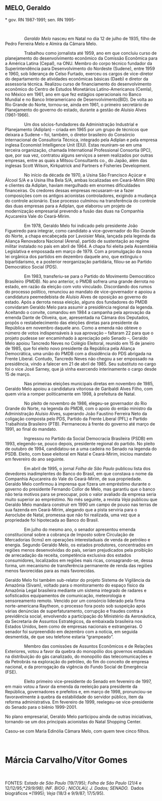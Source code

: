 MELO, Geraldo
-------------

\* gov. RN 1987-1991; sen. RN 1995-

 

                *Geraldo Melo* nasceu em Natal no dia 12 de julho de
1935, filho de Pedro Ferreira Melo e Almira da Câmara Melo.

                Trabalhou como jornalista até 1959, ano em que concluiu
curso de planejamento do desenvolvimento econômico da Comissão Econômica
para a América Latina (Cepal), na ONU. Membro do corpo técnico fundador
da Superintendência para Desenvolvimento do Nordeste (Sudene), entre
1959 e 1960, sob liderança de Celso Furtado, exerceu os cargos de
vice-diretor do departamento de atividades econômicas básicas (Daeb) e
diretor da assessoria técnica. Realizou curso de financiamento do
desenvolvimento econômico do Centro de Estudos Monetários
Latino-Americanos (Cemla), no México em 1961, ano em que fez estágios
operacionais no Banco Mundial e no Banco Interamericano de
Desenvolvimento(BID). De volta ao Rio Grande do Norte, tornou-se, ainda
em 1961, o primeiro secretário de Planejamento do governo do estado,
durante a gestão de Aluísio Alves (1961-1966).

                Um dos sócios-fundadores da Administração Industrial e
Planejamento (Adiplan) – criada em 1965 por um grupo de técnicos que
deixara a Sudene – foi, também, o diretor brasileiro do Consórcio
Internacional de Consultoria Técnica, integrado pela Adiplan e pela
empresa inglesa Economist Intelligence Unit (EIU). Estas reuniram-se em
uma terceira organização, chamada International Professional Consortia
(IPC), que, por sua vez, contratou alguns serviços a serem realizados
por outras empresas, entre as quais a Mitsou Consultants co., do Japão,
além das inglesas Scott Wilson, Kirkpatrick and Partners e Fisheries
Development.

                No início da década de 1970, a Usina São Francisco
Açúcar e Álcool S/A e a Usina Ilha Bela S/A, ambas localizadas em
Ceará-Mirim (RN) e clientes da Adiplan, haviam mergulhado em enormes
dificuldades financeiras. Os credores dessas empresas recusaram-se a
fazer composições com os antigos acionistas controladores, exigindo a
mudança do controle acionário. Esse processo culminou na transferência
do controle das duas empresas para a Adiplan, que elaborou um projeto de
modernização empresarial prevendo a fusão das duas na Companhia
Açucareira Vale do Ceará-Mirim.

                Em 1978, Geraldo Melo foi indicado pelo presidente João
Figueiredo para integrar, como candidato a vice-governador do Rio Grande
do Norte, a chapa encabeçada por Lavoisier Maia, lançada pela legenda da
Aliança Renovadora Nacional (Arena), partido de sustentação ao regime
militar instalado no país em abril de 1964. A chapa foi eleita pela
Assembléia Legislativa e empossada em março de 1979. Com a promulgação
da nova lei orgânica dos partidos em dezembro daquele ano, que extinguiu
o bipartidarismo, e a posterior reorganização partidária, filiou-se ao
Partido Democrático Social (PDS).

                Em 1983, transferiu-se para o Partido do Movimento
Democrático Brasileiro (PMDB). No ano anterior, o PMDB sofrera uma
grande derrota no estado, em razão da eleição com voto vinculado.
Discordando dos rumos do processo político, renunciou ao mandato de
vice-governador e apoiou a candidatura peemedebista de Aluísio Alves de
oposição ao governo do estado. Após a derrota nessa eleição, alguns dos
fundadores do PMDB convidaram Geraldo Melo para assumir a presidência
regional da legenda. Aceitando o convite, comandou em 1984 a campanha
pela aprovação da emenda Dante de Oliveira, que, apresentada na Câmara
dos Deputados, propôs o restabelecimento das eleições diretas para
presidente da República em novembro daquele ano. Como a emenda não
obteve o número de votos indispensáveis à sua aprovação – faltaram 22
para que o projeto pudesse ser encaminhado à apreciação pelo Senado –,
Geraldo Melo apoiou Tancredo Neves no Colégio Eleitoral, reunido em 15
de janeiro de 1985, que foi eleito novo presidente da República pela
Aliança Democrática, uma união do PMDB com a dissidência do PDS abrigada
na Frente Liberal. Contudo, Tancredo Neves não chegou a ser empossado na
presidência, vindo a falecer em 21 de abril de 1985. Seu substituto no
cargo foi o vice José Sarney, que já vinha exercendo interinamente o
cargo desde 15 de março.

                Nas primeiras eleições municipais diretas em novembro de
1985, Geraldo Melo apoiou a candidatura vitoriosa de Garibaldi Alves
Filho, com quem viria a romper politicamente em 1998, à prefeitura de
Natal.

                No pleito de novembro de 1986, elegeu-se governador do
Rio Grande do Norte, na legenda do PMDB, com o apoio do então ministro
da Administração Aluísio Alves, superando João Faustino Ferreira Neto da
coligação composta pelo PDS, Partido da Frente Liberal (PFL) e Partido
Trabalhista Brasileiro (PTB). Permaneceu à frente do governo até março
de 1991, ao final do mandato.

                Ingressou no Partido da Social Democracia Brasileira
(PSDB) em 1993, elegendo-se, pouco depois, presidente regional do
partido. No pleito de outubro de 1994, candidatou-se a uma cadeira no
Senado na legenda do PSDB. Eleito, com base eleitoral em Natal e
Ceará-Mirim, iniciou mandato em fevereiro do ano seguinte.

                Em abril de 1995, o jornal *Folha de São Paulo* publicou
lista dos devedores inadimplentes do Banco do Brasil, em que constava o
nome da Companhia Açucareira do Vale do Ceará-Mirim, de sua propriedade.
Geraldo Melo confirmou à imprensa que fizera um empréstimo durante o
governo do presidente Fernando Collor de Melo, mas garantiu que o banco
não teria motivos para se preocupar, pois o valor avaliado da empresa
seria muito superior ao empréstimo. No mês seguinte, a revista *Veja*
publicou que Geraldo Melo mandara construir em 1990 um campo de pouso
nas terras de sua fazenda em Ceará-Mirim, alegando que a pista serviria
para o Aeroclube de Natal, promessa que não foi realizada, uma vez que a
propriedade foi hipotecada ao Banco do Brasil.

                Em julho do mesmo ano, o senador apresentou emenda
constitucional sobre a cobrança de Imposto sobre Circulação de
Mercadorias (Icms) em operações interestaduais de venda de petróleo e
energia. Segundo Geraldo Melo, os estados produtores, concentrados em
regiões menos desenvolvidas do país, seriam prejudicados pela proibição
de arrecadação da receita, competência exclusiva dos estados
consumidores, localizados em regiões mais ricas, consagrando-se, dessa
forma, um mecanismo de transferência permanente de renda das regiões
menos favorecidas para as mais favorecidas.

Geraldo Melo foi também sub-relator do projeto Sistema de Vigilância da
Amazônia (Sivam), voltado para o monitoramento do espaço físico da
Amazônia Legal brasileira mediante um sistema integrado de radares e
sofisticados equipamentos de comunicação, meteorologia e sensoreamento
remoto. Vencido por um consórcio liderado pela firma norte-americana
Raytheon, o processo fora posto sob suspeição após várias denúncias de
superfaturamento, corrupção e fraudes contra a previdência social,
envolvendo a participação do Ministério da Aeronáutica, da Secretaria de
Assuntos Estratégicos, da embaixada brasileira nos Estados Unidos, bem
como de empresas nacionais e estrangeiras. O senador foi surpreendido em
dezembro com a notícia, em seguida desmentida, de que seu telefone
estaria “grampeado”.

                Membro das comissões de Assuntos Econômicos e de
Relações Exteriores, votou a favor da quebra do monopólio dos governos
estaduais na distribuição do gás canalizado, do monopólio das
telecomunicações e da Petrobrás na exploração do petróleo, do fim do
conceito de empresa nacional, e da prorrogação da vigência do Fundo
Social de Emergência (FSE).

                Eleito primeiro vice-presidente do Senado em fevereiro
de 1997, em maio votou a favor da emenda da reeleição para presidente da
República, governadores e prefeitos e, em março de 1998, pronunciou-se
favoravelmente à quebra da estabilidade do servidor público, item da
reforma administrativa. Em fevereiro de 1999, reelegeu-se
vice-presidente do Senado para o biênio 1999-2001.

No plano empresarial, Geraldo Melo participou ainda de outras
iniciativas, tornando-se um dos principais acionistas do Natal Shopping
Center.

Casou-se com Maria Edinólia Câmara Melo, com quem teve cinco filhos.

 

Márcia Carvalho/Vítor Gomes
===========================

 

FONTES: E*stado de São Paulo* (19/7/95); *Folha de São Paulo* (21/4 e
12/12/95;**29/9/98); INF. BIOG ; NICOLAU, J. *Dados*; SENADO.*  Dados
biográficos *(1995); *Veja* (18/3 e 9/9/87; 17/5/95).
